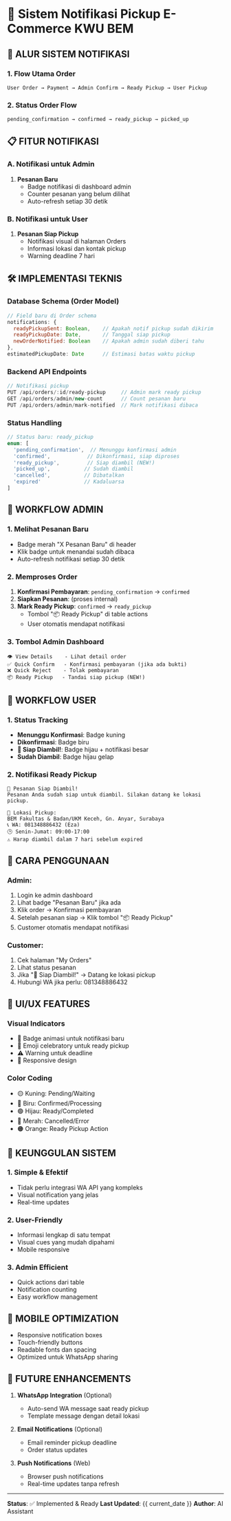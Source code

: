 # 📲 Sistem Notifikasi Pickup E-Commerce KWU BEM

## 🔄 ALUR SISTEM NOTIFIKASI

### **1. Flow Utama Order**
```
User Order → Payment → Admin Confirm → Ready Pickup → User Pickup
```

### **2. Status Order Flow**
```
pending_confirmation → confirmed → ready_pickup → picked_up
```

## 📋 **FITUR NOTIFIKASI**

### **A. Notifikasi untuk Admin**
1. **Pesanan Baru** 
   - Badge notifikasi di dashboard admin
   - Counter pesanan yang belum dilihat
   - Auto-refresh setiap 30 detik

### **B. Notifikasi untuk User**
1. **Pesanan Siap Pickup**
   - Notifikasi visual di halaman Orders
   - Informasi lokasi dan kontak pickup
   - Warning deadline 7 hari

## 🛠️ **IMPLEMENTASI TEKNIS**

### **Database Schema (Order Model)**
```javascript
// Field baru di Order schema
notifications: {
  readyPickupSent: Boolean,    // Apakah notif pickup sudah dikirim
  readyPickupDate: Date,       // Tanggal siap pickup
  newOrderNotified: Boolean    // Apakah admin sudah diberi tahu
},
estimatedPickupDate: Date      // Estimasi batas waktu pickup
```

### **Backend API Endpoints**
```javascript
// Notifikasi pickup
PUT /api/orders/:id/ready-pickup     // Admin mark ready pickup
GET /api/orders/admin/new-count      // Count pesanan baru
PUT /api/orders/admin/mark-notified  // Mark notifikasi dibaca
```

### **Status Handling**
```javascript
// Status baru: ready_pickup
enum: [
  'pending_confirmation',  // Menunggu konfirmasi admin
  'confirmed',            // Dikonfirmasi, siap diproses
  'ready_pickup',         // Siap diambil (NEW!)
  'picked_up',           // Sudah diambil
  'cancelled',           // Dibatalkan
  'expired'              // Kadaluarsa
]
```

## 🎯 **WORKFLOW ADMIN**

### **1. Melihat Pesanan Baru**
- Badge merah "X Pesanan Baru" di header
- Klik badge untuk menandai sudah dibaca
- Auto-refresh notifikasi setiap 30 detik

### **2. Memproses Order**
1. **Konfirmasi Pembayaran**: `pending_confirmation` → `confirmed`
2. **Siapkan Pesanan**: (proses internal)
3. **Mark Ready Pickup**: `confirmed` → `ready_pickup`
   - Tombol "📦 Ready Pickup" di table actions
   - User otomatis mendapat notifikasi

### **3. Tombol Admin Dashboard**
```
👁️ View Details    - Lihat detail order
✅ Quick Confirm   - Konfirmasi pembayaran (jika ada bukti)
❌ Quick Reject    - Tolak pembayaran
📦 Ready Pickup   - Tandai siap pickup (NEW!)
```

## 🎯 **WORKFLOW USER**

### **1. Status Tracking**
- **Menunggu Konfirmasi**: Badge kuning
- **Dikonfirmasi**: Badge biru
- **🎉 Siap Diambil!**: Badge hijau + notifikasi besar
- **Sudah Diambil**: Badge hijau gelap

### **2. Notifikasi Ready Pickup**
```
🎉 Pesanan Siap Diambil!
Pesanan Anda sudah siap untuk diambil. Silakan datang ke lokasi pickup.

📍 Lokasi Pickup:
BEM Fakultas & Badan/UKM Keceh, Gn. Anyar, Surabaya
📞 WA: 081348886432 (Eza)  
🕒 Senin-Jumat: 09:00-17:00
⚠️ Harap diambil dalam 7 hari sebelum expired
```

## 🔧 **CARA PENGGUNAAN**

### **Admin:**
1. Login ke admin dashboard
2. Lihat badge "Pesanan Baru" jika ada
3. Klik order → Konfirmasi pembayaran
4. Setelah pesanan siap → Klik tombol "📦 Ready Pickup"
5. Customer otomatis mendapat notifikasi

### **Customer:**
1. Cek halaman "My Orders"
2. Lihat status pesanan
3. Jika "🎉 Siap Diambil!" → Datang ke lokasi pickup
4. Hubungi WA jika perlu: 081348886432

## 🎨 **UI/UX FEATURES**

### **Visual Indicators**
- 🔔 Badge animasi untuk notifikasi baru
- 🎉 Emoji celebratory untuk ready pickup
- ⚠️ Warning untuk deadline
- 📱 Responsive design

### **Color Coding**
- 🟡 Kuning: Pending/Waiting
- 🔵 Biru: Confirmed/Processing  
- 🟢 Hijau: Ready/Completed
- 🔴 Merah: Cancelled/Error
- 🟠 Orange: Ready Pickup Action

## 🚀 **KEUNGGULAN SISTEM**

### **1. Simple & Efektif**
- Tidak perlu integrasi WA API yang kompleks
- Visual notification yang jelas
- Real-time updates

### **2. User-Friendly**
- Informasi lengkap di satu tempat
- Visual cues yang mudah dipahami
- Mobile responsive

### **3. Admin Efficient**
- Quick actions dari table
- Notification counting
- Easy workflow management

## 📱 **MOBILE OPTIMIZATION**

- Responsive notification boxes
- Touch-friendly buttons
- Readable fonts dan spacing
- Optimized untuk WhatsApp sharing

## 🔮 **FUTURE ENHANCEMENTS**

1. **WhatsApp Integration** (Optional)
   - Auto-send WA message saat ready pickup
   - Template message dengan detail lokasi

2. **Email Notifications** (Optional)
   - Email reminder pickup deadline
   - Order status updates

3. **Push Notifications** (Web)
   - Browser push notifications
   - Real-time updates tanpa refresh

---

**Status**: ✅ Implemented & Ready
**Last Updated**: {{ current_date }}
**Author**: AI Assistant 